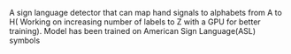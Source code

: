 A sign language detector that can map hand signals to alphabets from A to H( Working on increasing number of labels to Z with a GPU for better training). 
Model has been trained on American Sign Language(ASL) symbols
